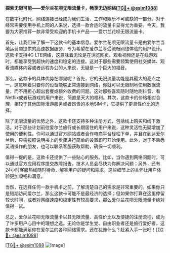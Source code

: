 **探索无限可能——爱尔兰花呗无限流量卡，畅享无边网络[[TG💪+ @esim1088](https://t.me/s/esim1088)]**

在数字化时代，网络连接已经成为我们生活、工作和娱乐不可或缺的一部分。对于经常需要使用手机上网的人来说，选择一款合适的流量卡显得尤为重要。今天，我要为大家推荐一款非常受欢迎的手机卡产品——爱尔兰花呗无限流量卡。

首先，让我们来了解一下这款卡的基本信息。爱尔兰花呗无限流量卡是由爱尔兰当地运营商提供的高速数据服务，专为希望在爱尔兰享受流畅网络体验的用户设计。这款卡支持4G LTE网络，这意味着无论是在浏览网页、观看视频还是在线游戏时，都能享受到超快的速度和稳定的连接。这对于那些需要频繁使用社交媒体、观看流媒体内容或者远程办公的人来说，无疑是一个巨大的福音。

那么，这款卡的具体优势在哪里呢？首先，它的无限流量功能是其最大的亮点之一。这意味着只要你的设备能够正常连接到网络，你就可以无限制地使用数据流量，而不用担心超出套餐或额外收费的问题。这对那些喜欢随时随地刷抖音、看Netflix或者玩游戏的用户来说，简直是天大的福利。其次，这款卡的价格相对合理，相较于其他国际漫游服务或者昂贵的本地SIM卡，它提供了更具性价比的选择。

除了无限流量的优势之外，这款卡还支持多种注册方式，包括线上购买和线下激活。对于那些计划前往爱尔兰旅行或长期居住的用户来说，这种灵活性无疑增加了使用的便利性。你可以通过官方网站或者合作电商平台轻松下单，并且在到达爱尔兰后，只需按照说明书上的步骤进行简单的设置即可开始使用。此外，对于不熟悉英语操作的朋友，也可以联系客服获取帮助，确保一切顺利。

值得一提的是，这款卡还提供了一些贴心的服务。比如，当你遇到网络问题时，可以通过官方应用程序提交故障报告，技术人员会尽快为你解决问题；另外，还有24小时客服热线随时待命，解答用户的疑问和需求。这些细节上的关怀让用户体验更加顺畅和满意。

当然，在选择任何一款手机卡之前，了解清楚自己的需求是非常重要的。如果你只是短期访问爱尔兰，那么这款卡可能不是最经济的选择；但如果你打算在这里停留较长时间，或者对网络速度和稳定性有较高要求，那么爱尔兰花呗无限流量卡绝对值得一试。

总之，爱尔兰花呗无限流量卡以其无限流量、高性价比以及便捷的注册流程，成为了许多用户心目中的理想之选。无论你是学生党、自由职业者还是旅行爱好者，这款卡都能满足你在爱尔兰的各种网络需求。还在犹豫什么？赶紧入手一张吧！[[TG💪+ @esim1088](https://t.me/s/esim1088)]

[[TG💪+ @esim1088](https://t.me/s/esim1088) ![Image](https://i.postimg.cc/4NQfJmqS/Snipaste-2025-05-13-00-14-12.png)]